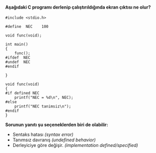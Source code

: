 #### Aşağıdaki C programı derlenip çalıştırıldığında ekran çıktısı ne olur?

```
#include <stdio.h>

#define  NEC	100

void func(void);

int main()
{
	func();
#ifdef  NEC
#undef  NEC
#endif

}

void func(void)
{
#if defined NEC
	printf("NEC = %d\n", NEC);
#else
	printf("NEC tanimsiz\n");
#endif
}
```

**Sorunun yanıtı şu seçeneklerden biri de olabilir:**
+ Sentaks hatası *(syntax error)*
+ Tanımsız davranış *(undefined behavior)*
+ Derleyiciye göre değişir. _(implementation defined/specified)_
